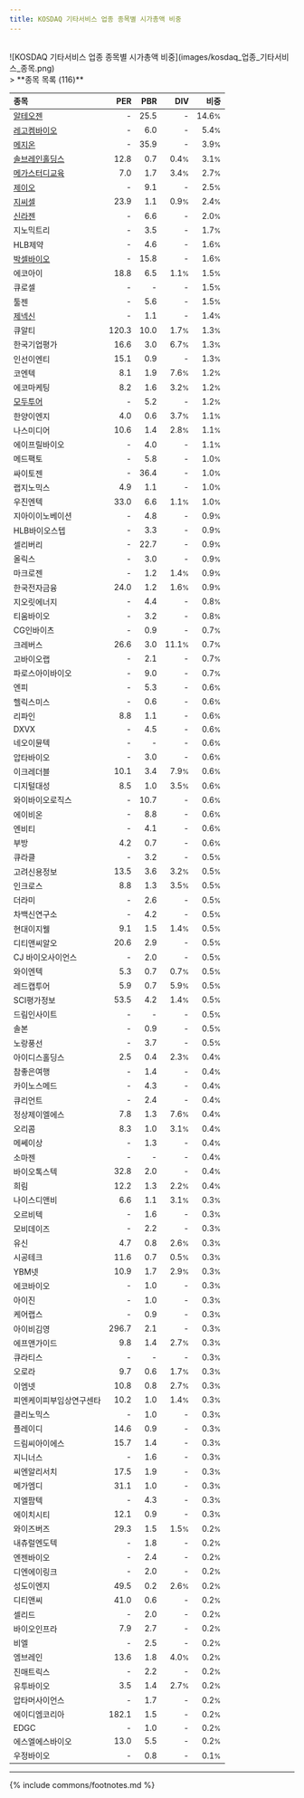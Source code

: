 ```yaml
---
title: KOSDAQ 기타서비스 업종 종목별 시가총액 비중
---
```

<br>
![KOSDAQ 기타서비스 업종 종목별 시가총액 비중](images/kosdaq_업종_기타서비스_종목.png)
<br>
> **종목 목록 (116)**<a id="list"></a>

| **종목** | **PER** | **PBR** | **DIV** | **비중** |
| :------- | ------: | ------: | ------: | -------: |
| [알테오젠](/196170/) | - | 25.5 | - | 14.6<small>%</small> |
| [레고켐바이오](/141080/) | - | 6.0 | - | 5.4<small>%</small> |
| [메지온](/140410/) | - | 35.9 | - | 3.9<small>%</small> |
| [솔브레인홀딩스](/036830/) | 12.8 | 0.7 | 0.4<small>%</small> | 3.1<small>%</small> |
| [메가스터디교육](/215200/) | 7.0 | 1.7 | 3.4<small>%</small> | 2.7<small>%</small> |
| [제이오](/418550/) | - | 9.1 | - | 2.5<small>%</small> |
| [지씨셀](/144510/) | 23.9 | 1.1 | 0.9<small>%</small> | 2.4<small>%</small> |
| [신라젠](/215600/) | - | 6.6 | - | 2.0<small>%</small> |
| 지노믹트리 | - | 3.5 | - | 1.7<small>%</small> |
| HLB제약 | - | 4.6 | - | 1.6<small>%</small> |
| [박셀바이오](/323990/) | - | 15.8 | - | 1.6<small>%</small> |
| 에코아이 | 18.8 | 6.5 | 1.1<small>%</small> | 1.5<small>%</small> |
| 큐로셀 | - | - | - | 1.5<small>%</small> |
| 툴젠 | - | 5.6 | - | 1.5<small>%</small> |
| [제넥신](/095700/) | - | 1.1 | - | 1.4<small>%</small> |
| 큐알티 | 120.3 | 10.0 | 1.7<small>%</small> | 1.3<small>%</small> |
| 한국기업평가 | 16.6 | 3.0 | 6.7<small>%</small> | 1.3<small>%</small> |
| 인선이엔티 | 15.1 | 0.9 | - | 1.3<small>%</small> |
| 코엔텍 | 8.1 | 1.9 | 7.6<small>%</small> | 1.2<small>%</small> |
| 에코마케팅 | 8.2 | 1.6 | 3.2<small>%</small> | 1.2<small>%</small> |
| [모두투어](/080160/) | - | 5.2 | - | 1.2<small>%</small> |
| 한양이엔지 | 4.0 | 0.6 | 3.7<small>%</small> | 1.1<small>%</small> |
| 나스미디어 | 10.6 | 1.4 | 2.8<small>%</small> | 1.1<small>%</small> |
| 에이프릴바이오 | - | 4.0 | - | 1.1<small>%</small> |
| 메드팩토 | - | 5.8 | - | 1.0<small>%</small> |
| 싸이토젠 | - | 36.4 | - | 1.0<small>%</small> |
| 랩지노믹스 | 4.9 | 1.1 | - | 1.0<small>%</small> |
| 우진엔텍 | 33.0 | 6.6 | 1.1<small>%</small> | 1.0<small>%</small> |
| 지아이이노베이션 | - | 4.8 | - | 0.9<small>%</small> |
| HLB바이오스텝 | - | 3.3 | - | 0.9<small>%</small> |
| 셀리버리 | - | 22.7 | - | 0.9<small>%</small> |
| 올릭스 | - | 3.0 | - | 0.9<small>%</small> |
| 마크로젠 | - | 1.2 | 1.4<small>%</small> | 0.9<small>%</small> |
| 한국전자금융 | 24.0 | 1.2 | 1.6<small>%</small> | 0.9<small>%</small> |
| 지오릿에너지 | - | 4.4 | - | 0.8<small>%</small> |
| 티움바이오 | - | 3.2 | - | 0.8<small>%</small> |
| CG인바이츠 | - | 0.9 | - | 0.7<small>%</small> |
| 크레버스 | 26.6 | 3.0 | 11.1<small>%</small> | 0.7<small>%</small> |
| 고바이오랩 | - | 2.1 | - | 0.7<small>%</small> |
| 파로스아이바이오 | - | 9.0 | - | 0.7<small>%</small> |
| 엔피 | - | 5.3 | - | 0.6<small>%</small> |
| 헬릭스미스 | - | 0.6 | - | 0.6<small>%</small> |
| 리파인 | 8.8 | 1.1 | - | 0.6<small>%</small> |
| DXVX | - | 4.5 | - | 0.6<small>%</small> |
| 네오이뮨텍 | - | - | - | 0.6<small>%</small> |
| 압타바이오 | - | 3.0 | - | 0.6<small>%</small> |
| 이크레더블 | 10.1 | 3.4 | 7.9<small>%</small> | 0.6<small>%</small> |
| 디지털대성 | 8.5 | 1.0 | 3.5<small>%</small> | 0.6<small>%</small> |
| 와이바이오로직스 | - | 10.7 | - | 0.6<small>%</small> |
| 에이비온 | - | 8.8 | - | 0.6<small>%</small> |
| 엔비티 | - | 4.1 | - | 0.6<small>%</small> |
| 부방 | 4.2 | 0.7 | - | 0.6<small>%</small> |
| 큐라클 | - | 3.2 | - | 0.5<small>%</small> |
| 고려신용정보 | 13.5 | 3.6 | 3.2<small>%</small> | 0.5<small>%</small> |
| 인크로스 | 8.8 | 1.3 | 3.5<small>%</small> | 0.5<small>%</small> |
| 더라미 | - | 2.6 | - | 0.5<small>%</small> |
| 차백신연구소 | - | 4.2 | - | 0.5<small>%</small> |
| 현대이지웰 | 9.1 | 1.5 | 1.4<small>%</small> | 0.5<small>%</small> |
| 디티앤씨알오 | 20.6 | 2.9 | - | 0.5<small>%</small> |
| CJ 바이오사이언스 | - | 2.0 | - | 0.5<small>%</small> |
| 와이엔텍 | 5.3 | 0.7 | 0.7<small>%</small> | 0.5<small>%</small> |
| 레드캡투어 | 5.9 | 0.7 | 5.9<small>%</small> | 0.5<small>%</small> |
| SCI평가정보 | 53.5 | 4.2 | 1.4<small>%</small> | 0.5<small>%</small> |
| 드림인사이트 | - | - | - | 0.5<small>%</small> |
| 솔본 | - | 0.9 | - | 0.5<small>%</small> |
| 노랑풍선 | - | 3.7 | - | 0.5<small>%</small> |
| 아이디스홀딩스 | 2.5 | 0.4 | 2.3<small>%</small> | 0.4<small>%</small> |
| 참좋은여행 | - | 1.4 | - | 0.4<small>%</small> |
| 카이노스메드 | - | 4.3 | - | 0.4<small>%</small> |
| 큐리언트 | - | 2.4 | - | 0.4<small>%</small> |
| 정상제이엘에스 | 7.8 | 1.3 | 7.6<small>%</small> | 0.4<small>%</small> |
| 오리콤 | 8.3 | 1.0 | 3.1<small>%</small> | 0.4<small>%</small> |
| 메쎄이상 | - | 1.3 | - | 0.4<small>%</small> |
| 소마젠 | - | - | - | 0.4<small>%</small> |
| 바이오톡스텍 | 32.8 | 2.0 | - | 0.4<small>%</small> |
| 희림 | 12.2 | 1.3 | 2.2<small>%</small> | 0.4<small>%</small> |
| 나이스디앤비 | 6.6 | 1.1 | 3.1<small>%</small> | 0.3<small>%</small> |
| 오르비텍 | - | 1.6 | - | 0.3<small>%</small> |
| 모비데이즈 | - | 2.2 | - | 0.3<small>%</small> |
| 유신 | 4.7 | 0.8 | 2.6<small>%</small> | 0.3<small>%</small> |
| 시공테크 | 11.6 | 0.7 | 0.5<small>%</small> | 0.3<small>%</small> |
| YBM넷 | 10.9 | 1.7 | 2.9<small>%</small> | 0.3<small>%</small> |
| 에코바이오 | - | 1.0 | - | 0.3<small>%</small> |
| 아이진 | - | 1.0 | - | 0.3<small>%</small> |
| 케어랩스 | - | 0.9 | - | 0.3<small>%</small> |
| 아이비김영 | 296.7 | 2.1 | - | 0.3<small>%</small> |
| 에프앤가이드 | 9.8 | 1.4 | 2.7<small>%</small> | 0.3<small>%</small> |
| 큐라티스 | - | - | - | 0.3<small>%</small> |
| 오로라 | 9.7 | 0.6 | 1.7<small>%</small> | 0.3<small>%</small> |
| 이엠넷 | 10.8 | 0.8 | 2.7<small>%</small> | 0.3<small>%</small> |
| 피엔케이피부임상연구센타 | 10.2 | 1.0 | 1.4<small>%</small> | 0.3<small>%</small> |
| 클리노믹스 | - | 1.0 | - | 0.3<small>%</small> |
| 플레이디 | 14.6 | 0.9 | - | 0.3<small>%</small> |
| 드림씨아이에스 | 15.7 | 1.4 | - | 0.3<small>%</small> |
| 지니너스 | - | 1.6 | - | 0.3<small>%</small> |
| 씨엔알리서치 | 17.5 | 1.9 | - | 0.3<small>%</small> |
| 메가엠디 | 31.1 | 1.0 | - | 0.3<small>%</small> |
| 지엘팜텍 | - | 4.3 | - | 0.3<small>%</small> |
| 에이치시티 | 12.1 | 0.9 | - | 0.3<small>%</small> |
| 와이즈버즈 | 29.3 | 1.5 | 1.5<small>%</small> | 0.2<small>%</small> |
| 내츄럴엔도텍 | - | 1.8 | - | 0.2<small>%</small> |
| 엔젠바이오 | - | 2.4 | - | 0.2<small>%</small> |
| 디엔에이링크 | - | 2.0 | - | 0.2<small>%</small> |
| 성도이엔지 | 49.5 | 0.2 | 2.6<small>%</small> | 0.2<small>%</small> |
| 디티앤씨 | 41.0 | 0.6 | - | 0.2<small>%</small> |
| 셀리드 | - | 2.0 | - | 0.2<small>%</small> |
| 바이오인프라 | 7.9 | 2.7 | - | 0.2<small>%</small> |
| 비엘 | - | 2.5 | - | 0.2<small>%</small> |
| 엠브레인 | 13.6 | 1.8 | 4.0<small>%</small> | 0.2<small>%</small> |
| 진매트릭스 | - | 2.2 | - | 0.2<small>%</small> |
| 유투바이오 | 3.5 | 1.4 | 2.7<small>%</small> | 0.2<small>%</small> |
| 압타머사이언스 | - | 1.7 | - | 0.2<small>%</small> |
| 에이디엠코리아 | 182.1 | 1.5 | - | 0.2<small>%</small> |
| EDGC | - | 1.0 | - | 0.2<small>%</small> |
| 에스엘에스바이오 | 13.0 | 5.5 | - | 0.2<small>%</small> |
| 우정바이오 | - | 0.8 | - | 0.1<small>%</small> |

---
{% include commons/footnotes.md %}